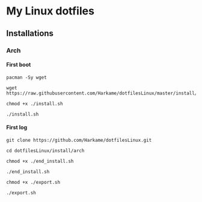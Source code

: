 # My Linux dotfiles

## Installations

### Arch

#### First boot

```shell
pacman -Sy wget

wget https://raw.githubusercontent.com/Harkame/dotfilesLinux/master/install/arch/install.sh

chmod +x ./install.sh

./install.sh
```

#### First log

```shell
git clone https://github.com/Harkame/dotfilesLinux.git

cd dotfilesLinux/install/arch

chmod +x ./end_install.sh

./end_install.sh

chmod +x ./export.sh

./export.sh
```